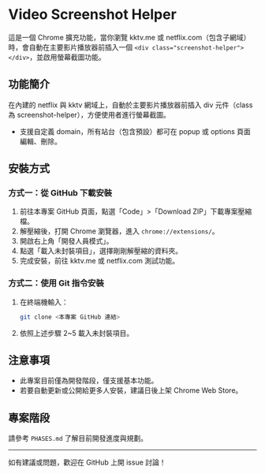 # Video Screenshot Helper

這是一個 Chrome 擴充功能，當你瀏覽 kktv.me 或 netflix.com（包含子網域）時，會自動在主要影片播放器前插入一個 `<div class="screenshot-helper"></div>`，並啟用螢幕截圖功能。

## 功能簡介

在內建的 netflix 與 kktv 網域上，自動於主要影片播放器前插入 div 元件（class 為 screenshot-helper），方便使用者進行螢幕截圖。

- 支援自定義 domain，所有站台（包含預設）都可在 popup 或 options 頁面編輯、刪除。

## 安裝方式

### 方式一：從 GitHub 下載安裝
1. 前往本專案 GitHub 頁面，點選「Code」>「Download ZIP」下載專案壓縮檔。
2. 解壓縮後，打開 Chrome 瀏覽器，進入 `chrome://extensions/`。
3. 開啟右上角「開發人員模式」。
4. 點選「載入未封裝項目」，選擇剛剛解壓縮的資料夾。
5. 完成安裝，前往 kktv.me 或 netflix.com 測試功能。

### 方式二：使用 Git 指令安裝
1. 在終端機輸入：
   ```sh
   git clone <本專案 GitHub 連結>
   ```
2. 依照上述步驟 2~5 載入未封裝項目。

## 注意事項
- 此專案目前僅為開發階段，僅支援基本功能。
- 若要自動更新或公開給更多人安裝，建議日後上架 Chrome Web Store。

## 專案階段
請參考 `PHASES.md` 了解目前開發進度與規劃。

---

如有建議或問題，歡迎在 GitHub 上開 issue 討論！
